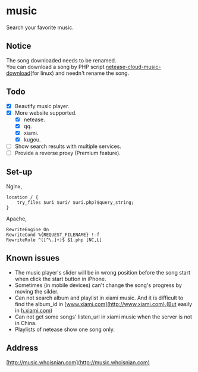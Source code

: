 # music
Search your favorite music.  

## Notice
The song downloaded needs to be renamed.  
You can download a song by PHP script [netease-cloud-music-download](https://raw.githubusercontent.com/whoisnian/script/master/netease-cloud-music-download)(for linux) and needn't rename the song.

## Todo
- [X] Beautify music player.  
- [X] More website supported.  
  - [X] netease.  
  - [X] qq.  
  - [X] xiami.  
  - [X] kugou.  
- [ ] Show search results with multiple services.
- [ ] Provide a reverse proxy (Premium feature).

## Set-up

Nginx,
```
location / {
    try_files $uri $uri/ $uri.php?$query_string;
}
```
Apache,
```
RewriteEngine On
RewriteCond %{REQUEST_FILENAME} !-f
RewriteRule ^([^\.]+)$ $1.php [NC,L]
```

## Known issues
* The music player's slider will be in wrong position before the song start when click the start button in iPhone.  
* Sometimes (in mobile devices) can't change the song's progress by moving the silder.  
* Can not search album and playlist in xiami music. And it is difficult to find the album_id in [www.xiami.com](http://www.xiami.com).(But easily in [h.xiami.com](https://h.xiami.com))  
* Can not get some songs' listen_url in xiami music when the server is not in China.
* Playlists of netease show one song only.

## Address
[http://music.whoisnian.com](http://music.whoisnian.com)

